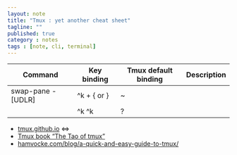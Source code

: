 ```yaml
---
layout: note
title: "Tmux : yet another cheat sheet"
tagline: ""
published: true
category : notes
tags : [note, cli, terminal]
---
```


| Command | Key binding | Tmux default binding | Description |
| --- | --- | --- | --- |
| swap-pane -[UDLR] | ^k + { or } | ~ | |
| | ^k ^k | ? | |



* [tmux.github.io](tmux.github.io) ⇔ [](https://github.com/tmux/tmux/wiki)
* [Tmux book “The Tao of tmux”](https://leanpub.com/the-tao-of-tmux/read)
* [hamvocke.com/blog/a-quick-and-easy-guide-to-tmux/](http://www.hamvocke.com/blog/a-quick-and-easy-guide-to-tmux/)
